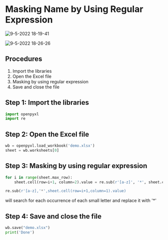 # Masking Name by Using Regular Expression
![9-5-2022 18-19-41](https://user-images.githubusercontent.com/61585411/167390730-d4ab50ee-b8ae-46d1-9663-bf6554a64087.jpg)

![9-5-2022 18-26-26](https://user-images.githubusercontent.com/61585411/167391873-9acd0683-a01f-43ac-8111-3a41a8b63154.jpg)

## Procedures
1. Import the libraries
2. Open the Excel file
3. Masking by using regular expression
4. Save and close the file

## Step 1: Import the libraries
```python
import openpyxl
import re
```
## Step 2: Open the Excel file
```python
wb = openpyxl.load_workbook('demo.xlsx')
sheet = wb.worksheets[0]
```
## Step 3: Masking by using regular expression
```python
for i in range(sheet.max_row):
    sheet.cell(row=i+1, column=2).value = re.sub(r'[a-z]', '*', sheet.cell(row=i+1,column=1).value)
```
```python
re.sub(r'[a-z],'*',sheet.cell(row=i+1,column=1).value)
``` 
will search for each occurrence of each small letter and replace it with '*'
## Step 4: Save and close the file
```python
wb.save("demo.xlsx") 
print('Done')
```
